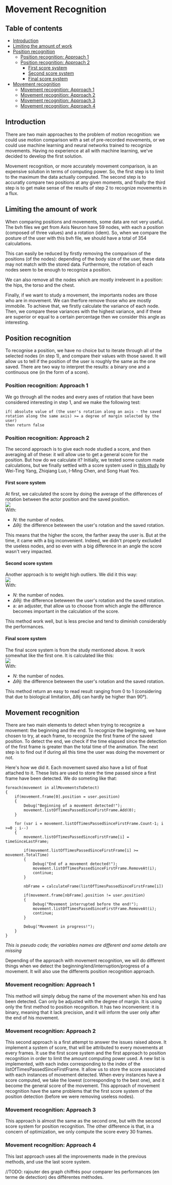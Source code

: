 # Movement Recognition

## Table of contents

* [Introduction](#introduction)
* [Limiting the amount of work](#limiting-the-amount-of-work)
* [Position recognition](#position-recognition)
    * [Position recognition: Approach 1](#position-recognition-approach-1)
    * [Position recognition: Approach 2](#position-recognition-approach-2)
        * [First score system](#first-score-system)
        * [Second score system](#second-score-system)
        * [Final score system](#final-score-system)
* [Movement recognition](#movement-recognition)
    * [Movement recognition: Approach 1](#movement-recognition-approach-1)
    * [Movement recognition: Approach 2](#movement-recognition-approach-2)
    * [Movement recognition: Approach 3](#movement-recognition-approach-3)
    * [Movement recognition: Approach 4](#movement-recognition-approach-4)

## Introduction

There are two main approaches to the problem of motion recognition: we could use motion comparison with a set of pre-recorded movements, or we could use machine learning and neural networks trained to recognize movements.
Having no experience at all with machine learning, we've decided to develop the first solution.

Movement recognition, or more accurately movement comparison, is an expensive solution in terms of computing power. So, the first step is to limit to the maximum the data actually computed.
The second step is to accuratly compare two positions at any given moments, and finally the third step is to get make sense of the results of step 2 to recognize movements in a flux.

## Limiting the amount of work

When comparing positions and movements, some data are not very useful. The bvh files we get from Axis Neuron have 59 nodes, with each a position (composed of three values) and a rotation (idem). So, when we compare the posture of the user with this bvh file, we should have a total of 354 calculations.

This can easily be reduced by firstly removing the comparison of the positions (of the nodes): depending of the body size of the user, these data may not match with the stored data. Furthermore, the rotation of each nodes seem to be enough to recognize a position.

We can also remove all the nodes which are mostly irrelevent in a position: the hips, the torso and the chest.

Finally, if we want to study a movement, the importants nodes are those who are in movement. We can therfore remove those who are mostly immobile.
To achieve that, we firstly calculate the variance of each node. Then, we compare these variances with the highest variance, and if these are superior or equal to a certain percentage then we consider this angle as interesting.

## Position recognition

To recognise a position, we have no choice but to iterate through all of the selected nodes (in step 1), and compare their values with those saved. It will allow us to tell if the position of the user is roughly the same as the one saved.
There are two way to interpret the results: a binary one and a continuous one (in the form of a score).

### Position recognition: Approach 1

We go through all the nodes and every axes of rotation that have been considered interesting in step 1, and we make the following test:

    if( absolute value of (the user's rotation along an axis - the saved rotation along the same axis) >= a degree of margin selected by the user)
    then return false


### Position recognition: Approach 2

The second approach is to give each node studied a score, and then averaging all of these: it will allow use to get a general score for the position. But how do we calculate it? Initially, we tested some custom made calculations, but we finally settled with a score system used in [this study](https://www.researchgate.net/publication/226380251_A_Method_for_Comparing_Human_Postures_from_Motion_Capture_Data) by Wei-Ting Yang, Zhiqiang Luo, I-Ming Chen, and Song Huat Yeo.

#### First score system

At first, we calculated the score by doing the average of the differences of rotation between the actor position and the saved position.
<br><img src="https://render.githubusercontent.com/render/math?math=score\=\frac{\sum_{i=0}^{N}(\sum_{j=x}^{z} \Delta\theta\ij)}{N\times360\times3}\times100">
<br>With:
* _N_: the number of nodes.
* _∆θij_: the difference beteween the user's rotation and the saved rotation.

This means that the higher the score, the farther away the user is.
But at the time, it came with a big inconvenient. Indeed, we didn't properly excluded the useless nodes, and so even with a big difference in an angle the score wasn't very impacted.

#### Second score system

Another approach is to weight high outliers. We did it this way:
<br><img src="https://render.githubusercontent.com/render/math?math=score\=\sum_{i=0}^{N}(\sum_{j=x}^{z} (a\times\Delta\theta\ij)^2)">
<br>With:
* _N_: the number of nodes.
* _∆θij_: the difference beteween the user's rotation and the saved rotation.
* a: an adjuster, that allow us to choose from which angle the difference becomes important in the calculation of the score.

This method work well, but is less precise and tend to diminish considerably the performances.

#### Final score system

The final score system is from the study mentioned above. It work somewhat like the first one. It is calculated like this:
<br><img src="https://render.githubusercontent.com/render/math?math=score\=\frac{\sum_{i=0}^{N}[\sum_{j=x}^{z} (1-\frac{\Delta\theta\ij}{90})]/3}{N}">
<br>With:
* _N_: the number of nodes.
* _∆θij_: the difference beteween the user's rotation and the saved rotation.

This method return an easy to read result ranging from 0 to 1 (considering that due to biological limitation,  ∆θij can hardly be higher than 90°).

## Movement recognition

There are two main elements to detect when trying to recognize a movement: the beginning and the end. 
To recognize the beginning, we have chosen to try, at each frame, to recognize the first frame of the saved position. 
To detect the end, we check if the time elapsed since the detection of the first frame is greater than the total time of the animation.
The next step is to find out if during all this time the user was doing the movement or not.

Here's how we did it. Each movement saved also have a list of float attached to it. These lists are used to store the time passed since a first frame have been detected. We do someting like that:
    
    foreach(movement in allMovementsToDetect)
    {
        if(movement.frame[0].position = user.position)
        {
            Debug("Beginning of a movement detected!");
            movement.listOfTimesPassedSinceFirstFrame.Add(0);
        }
        
        for (var i = movement.listOfTimesPassedSinceFirstFrame.Count-1; i >=0 ; i--)
        {
            movement.listOfTimesPassedSinceFirstFrame[i] = timeSinceLastFrame;
            
            if(movement.listOfTimesPassedSinceFirstFrame[i] >= movement.TotalTime)
            {
                Debug("End of a movement detected!");
                movement.listOfTimesPassedSinceFirstFrame.RemoveAt(i);
                continue;
            }
            
            nbFrame = calculateFrame(listOfTimesPassedSinceFirstFrame[i])
            
            if(movement.frame[nbFrame].position != user.position)
            {
                Debug("Movement interrupted before the end!");
                movement.listOfTimesPassedSinceFirstFrame.RemoveAt(i);
                continue;
            }
            
            Debug("Movement in progress!");
        }
    }
_This is pseudo code; the variables names are different and some details are missing_

Depending of the approach with movement recognition, we will do different things when we detect the beginning/end/interruption/progress of a movement. It will also use the differents position recognition approach.

### Movement recognition: Approach 1

This method will simply debug the name of the movement when his end has been detected. Can only be adjusted with the degree of margin. It is using only the first method to position recognition. 
It has two inconvenient: it is binary, meaning that it lack precision, and it will inform the user only after the end of his movement.

### Movement recognition: Approach 2

This second approach is a first attempt to answer the issues raised above. It implement a system of score, that will be attributed to every movements at every frames.
It use the first score system and the first approach to position recognition in order to limit the amount computing power used.
A new list is implemented, with each index corresponding to the index of the listOfTimesPassedSinceFirstFrame. It allow us to store the score associated with each instances of movement detected.
When every instances have a score computed, we take the lowest (corresponding to the best one), and it become the general score of the movement.
This approach of movement recognition have the same problems that the first score system of the position detection (before we were removing useless nodes).

### Movement recognition: Approach 3

This approach is almost the same as the second one, but with the second score system for position recognition. The other difference is that, in a concern of optimization, we only compute the score every 30 frames.

### Movement recognition: Approach 4

This last approach uses all the improvements made in the previous methods, and use the last score system.




//TODO: rajouter des graph chiffrés pour comparer les performances (en terme de detection) des différentes méthodes.
